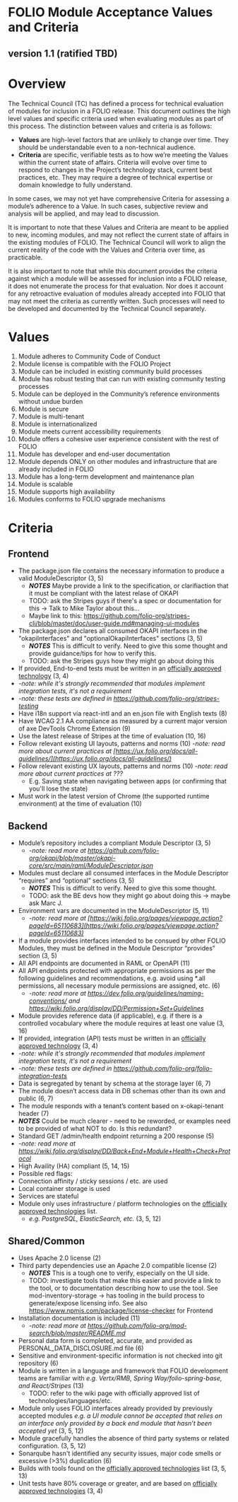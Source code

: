 # FOLIO Module Acceptance Values and Criteria

## version 1.1 (ratified TBD)

# Overview
The Technical Council (TC) has defined a process for technical evaluation of modules for inclusion in a FOLIO release.  This document outlines the high level values and specific criteria used when evaluating modules as part of this process.  The distinction between values and criteria is as follows:

* **Values** are high-level factors that are unlikely to change over time.  They should be understandable even to a non-technical audience.
* **Criteria** are specific, verifiable tests as to how we’re meeting the Values within the current state of affairs.  Criteria will evolve over time to respond to changes in the Project’s technology stack, current best practices, etc. They may require a degree of technical expertise or domain knowledge to fully understand.

In some cases, we may not yet have comprehensive Criteria for assessing a module’s adherence to a Value.  In such cases, subjective review and analysis will be applied, and may lead to discussion.

It is important to note that these Values and Criteria are meant to be applied to new, incoming modules, and may not reflect the current state of affairs in the existing modules of FOLIO.  The Technical Council will work to align the current reality of the code with the Values and Criteria over time, as practicable.

It is also important to note that while this document provides the criteria against which a module will be assessed for inclusion into a FOLIO release, it does not enumerate the process for that evaluation.  Nor does it account for any retroactive evaluation of modules already accepted into FOLIO that may not meet the criteria as currently written.  Such processes will need to be developed and documented by the Technical Council separately.

# Values
1. Module adheres to Community Code of Conduct
1. Module license is compatible with the FOLIO Project
1. Module can be included in existing community build processes
1. Module has robust testing that can run with existing community testing processes
1. Module can be deployed in the Community’s reference environments without undue burden
1. Module is secure
1. Module is multi-tenant
1. Module is internationalized
1. Module meets current accessibility requirements
1. Module offers a cohesive user experience consistent with the rest of FOLIO
1. Module has developer and end-user documentation
1. Module depends ONLY on other modules and infrastructure that are already included in FOLIO
1. Module has a long-term development and maintenance plan
1. Module is scalable
1. Module supports high availability
1. Modules conforms to FOLIO upgrade mechanisms

# Criteria

## Frontend
* The package.json file contains the necessary information to produce a valid ModuleDescriptor (3, 5)
  * ***NOTES*** Maybe provide a link to the specification, or clarifiaction that it must be compliant with the latest relase of OKAPI
  * TODO: ask the Stripes guys if there's a spec or documentation for this -> Talk to Mike Taylor about this...
  * Maybe link to this:  https://github.com/folio-org/stripes-cli/blob/master/doc/user-guide.md#managing-ui-modules
* The package.json declares all consumed OKAPI interfaces in the "okapiInterfaces" and "optionalOkapiInterfaces" sections (3, 5)
  * ***NOTES*** This is difficult to verify.  Need to give this some thought and provide guidance/tips for how to verify this.
  * TODO: ask the Stripes guys how they might go about doing this
* If provided, End-to-end tests must be written in an [officially approved technology](https://wiki.folio.org/display/TC/Officially+Supported+Technologies) (3, 4) 
 * -_note: while it's strongly recommended that modules implement integration tests, it's not a requirement_
 * -_note: these tests are defined in https://github.com/folio-org/stripes-testing_
* Have i18n support via react-intl and an en.json file with English texts (8)
* Have WCAG 2.1 AA compliance as measured by a current major version of axe DevTools Chrome Extension (9)
* Use the latest release of Stripes at the time of evaluation (10, 16)
* Follow relevant existing UI layouts, patterns and norms (10) -_note: read more about current practices at [https://ux.folio.org/docs/all-guidelines/](https://ux.folio.org/docs/all-guidelines/)_
* Follow relevant existing UX layouts, patterns and norms (10) -_note: read more about current practices at ???_
  * E.g. Saving state when navigating between apps (or confirming that you'll lose the state)
* Must work in the latest version of Chrome (the supported runtime environment) at the time of evaluation (10)

## Backend
* Module’s repository includes a compliant Module Descriptor (3, 5)
  * -_note: read more at https://github.com/folio-org/okapi/blob/master/okapi-core/src/main/raml/ModuleDescriptor.json_
* Modules must declare all consumed interfaces in the Module Descriptor “requires” and “optional” sections (3, 5)
  * ***NOTES*** This is difficult to verify.  Need to give this some thought.
  * TODO: ask the BE devs how they might go about doing this -> maybe ask Marc J.
* Environment vars are documented in the ModuleDescriptor (5, 11)
  * -_note: read more at [https://wiki.folio.org/pages/viewpage.action?pageId=65110683](https://wiki.folio.org/pages/viewpage.action?pageId=65110683)_
* If a module provides interfaces intended to be consued by other FOLIO Modules, they must be defined in the Module Descriptor “provides” section (3, 5)
* All API endpoints are documented in RAML or OpenAPI (11)
* All API endpoints protected with appropriate permissions as per the following guidelines and recommendations, e.g. avoid using *.all permissions, all necessary module permissions are assigned, etc. (6)
  * -_note: read more at https://dev.folio.org/guidelines/naming-conventions/ and https://wiki.folio.org/display/DD/Permission+Set+Guidelines_
* Module provides reference data (if applicable), e.g. if there is a controlled vocabulary where the module requires at least one value (3, 16)  
* If provided, integration (API) tests must be written in an [officially approved technology](https://wiki.folio.org/display/TC/Officially+Supported+Technologies) (3, 4) 
 * -_note: while it's strongly recommended that modules implement integration tests, it's not a requirement_
 * -_note: these tests are defined in https://github.com/folio-org/folio-integration-tests_
* Data is segregated by tenant by schema at the storage layer (6, 7)
* The module doesn’t access data in DB schemas other than its own and public (6, 7)
* The module responds with a tenant’s content based on x-okapi-tenant header (7)
 * ***NOTES*** Could be much clearer - need to be reworded, or examples need to be provided of what NOT to do.  Is this redundant?
* Standard GET /admin/health endpoint returning a 200 response (5) 
 * -_note: read more at https://wiki.folio.org/display/DD/Back+End+Module+Health+Check+Protocol_
* High Availity (HA) compliant (5, 14, 15)
 * Possible red flags:
  * Connection affinity / sticky sessions / etc. are used
  * Local container storage is used
  * Services are stateful
* Module only uses infrastructure / platform technologies on the [officially approved technologies](https://wiki.folio.org/display/TC/Officially+Supported+Technologies) list.
  * _e.g. PostgreSQL, ElasticSearch, etc._ (3, 5, 12)

## Shared/Common
* Uses Apache 2.0 license (2)
* Third party dependencies use an Apache 2.0 compatible license (2)
  * ***NOTES*** This is a tough one to verify, especially on the UI side.  
  * TODO: investigate tools that make this easier and provide a link to the tool, or to documentation describing how to use the tool.  See mod-inventory-storage -> has tooling in the build process to generate/expose licensing info. See also https://www.npmjs.com/package/license-checker for Frontend
* Installation documentation is included (11)
  * -_note: read more at https://github.com/folio-org/mod-search/blob/master/README.md_
* Personal data form is completed, accurate, and provided as PERSONAL_DATA_DISCLOSURE.md file (6)
* Sensitive and environment-specific information is not checked into git repository (6)
* Module is written in a language and framework that FOLIO development teams are familiar with _e.g. Vertx/RMB, Spring Way/folio-spring-base, and React/Stripes_ (13)
  * TODO: refer to the wiki page with officially approved list of technologies/languages/etc.
* Module only uses FOLIO interfaces already provided by previously accepted modules _e.g. a UI module cannot be accepted that relies on an interface only provided by a back end module that hasn’t been accepted yet_ (3, 5, 12)
* Module gracefully handles the absence of third party systems or related configuration. (3, 5, 12)
* Sonarqube hasn't identified any security issues, major code smells or excessive (>3%) duplication (6)
* Builds with tools found on the [officially approved technologies](https://wiki.folio.org/display/TC/Officially+Supported+Technologies) list (3, 5, 13)
* Unit tests have 80% coverage or greater, and are based on [officially approved technologies](https://wiki.folio.org/display/TC/Officially+Supported+Technologies) (3, 4)

